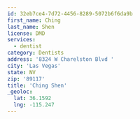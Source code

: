 ```yaml
---
id: 32eb7ce4-7d72-4456-8289-5072b6f6da9b
first_name: Ching
last_name: Shen
license: DMD
services:
  - dentist
category: Dentists
address: '8324 W Charelston Blvd '
city: 'Las Vegas'
state: NV
zip: '89117'
title: 'Ching Shen'
_geoloc:
  lat: 36.1592
  lng: -115.247
---
```


